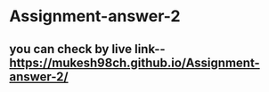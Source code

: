 # Assignment-answer-2
## you can check by live link-- https://mukesh98ch.github.io/Assignment-answer-2/
